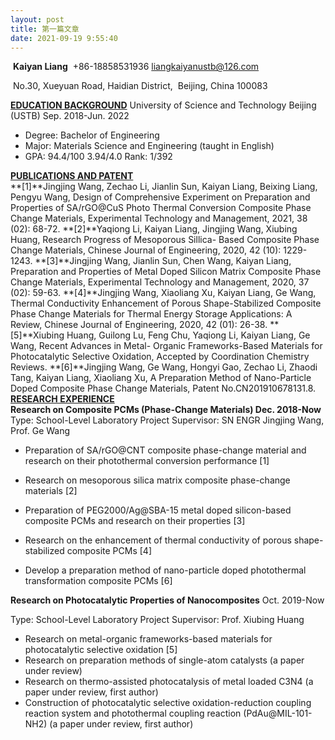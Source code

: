 ```yaml
---
layout: post
title: 第一篇文章
date: 2021-09-19 9:55:40
---
```

​                                                                                      **Kaiyan Liang**
​                                                            +86-18858531936	liangkaiyanustb@126.com 

​                                                                     No.30, Xueyuan Road, Haidian District,
​                                                                                 Beijing, China 100083

<u>**EDUCATION BACKGROUND**</u>	
University of Science and Technology Beijing (USTB)	Sep. 2018-Jun. 2022

- Degree: Bachelor of Engineering
- Major: Materials Science and Engineering (taught in English)
- GPA: 94.4/100	3.94/4.0	Rank: 1/392

<u>**PUBLICATIONS AND PATENT**</u>	
  **[1]**Jingjing Wang, Zechao Li, Jianlin Sun, Kaiyan Liang, Beixing Liang, Pengyu Wang, Design of Comprehensive Experiment on Preparation and Properties of SA/rGO@CuS Photo Thermal Conversion Composite Phase Change Materials, Experimental Technology and Management, 2021, 38 (02): 68-72.
  **[2]**Yaqiong Li, Kaiyan Liang, Jingjing Wang, Xiubing Huang, Research Progress of Mesoporous Sillica- Based Composite Phase Change Materials, Chinese Journal of Engineering, 2020, 42 (10): 1229-1243.
  **[3]**Jingjing Wang, Jianlin Sun, Chen Wang, Kaiyan Liang, Preparation and Properties of Metal Doped Silicon Matrix Composite Phase Change Materials, Experimental Technology and Management, 2020, 37 (02): 59-63.
  **[4]**Jingjing Wang, Xiaoliang Xu, Kaiyan Liang, Ge Wang, Thermal Conductivity Enhancement of Porous Shape-Stabilized Composite Phase Change Materials for Thermal Energy Storage Applications: A Review, Chinese Journal of Engineering, 2020, 42 (01): 26-38.
  **[5]**Xiubing Huang, Guilong Lu, Feng Chu, Yaqiong Li, Kaiyan Liang, Ge Wang, Recent Advances in Metal- Organic Frameworks-Based Materials for Photocatalytic Selective Oxidation, Accepted by Coordination Chemistry Reviews.
  **[6]**Jingjing Wang, Ge Wang, Hongyi Gao, Zechao Li, Zhaodi Tang, Kaiyan Liang, Xiaoliang Xu, A Preparation Method of Nano-Particle Doped Composite Phase Change Materials, Patent No.CN201910678131.8.
   <u>**RESEARCH EXPERIENCE**</u>	
  **Research on Composite PCMs (Phase-Change Materials)	Dec. 2018-Now**
  Type: School-Level Laboratory Project	Supervisor: SN ENGR Jingjing Wang, Prof. Ge Wang

- Preparation of SA/rGO@CNT composite phase-change material and research on their photothermal conversion performance [1]

- Research on mesoporous silica matrix composite phase-change materials [2]

- Preparation of PEG2000/Ag@SBA-15 metal doped silicon-based composite PCMs and research on their properties [3]

- Research on the enhancement of thermal conductivity of porous shape-stabilized composite PCMs [4]

- Develop a preparation method of nano-particle doped photothermal transformation composite PCMs [6] 

**Research on Photocatalytic Properties of Nanocomposites**		                                           Oct. 2019-Now 

Type: School-Level Laboratory Project	                                                              Supervisor: Prof. Xiubing Huang

- Research on metal-organic frameworks-based materials for photocatalytic selective oxidation [5]
- Research on preparation methods of single-atom catalysts (a paper under review)
- Research on thermo-assisted photocatalysis of metal loaded C3N4 (a paper under review, first author)
- Construction of photocatalytic selective oxidation-reduction coupling reaction system and photothermal coupling reaction (PdAu@MIL-101-NH2) (a paper under review, first author)



